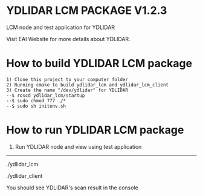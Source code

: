 YDLIDAR LCM PACKAGE V1.2.3
=====================================================================

LCM node and test application for YDLIDAR

Visit EAI Website for more details about YDLIDAR.

How to build YDLIDAR LCM package
=====================================================================
    1) Clone this project to your computer folder
    2) Running cmake to build ydlidar_lcm and ydlidar_lcm_client
    3) Create the name "/dev/ydlidar" for YDLIDAR
    --$ roscd ydlidar_lcm/startup
    --$ sudo chmod 777 ./*
    --$ sudo sh initenv.sh

How to run YDLIDAR LCM package
=====================================================================

1. Run YDLIDAR node and view using test application
------------------------------------------------------------
./ydlidar_lcm

./ydlidar_client

You should see YDLIDAR's scan result in the console
	

